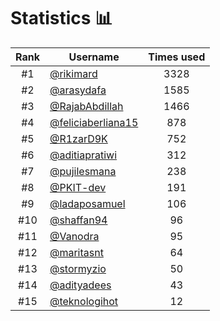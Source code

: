 # Statistics 📊

|Rank|Username|Times used|
:--------:|--------|:--------:|
|#1|[@rikimard](https://github.com/rikimard)|3328|
|#2|[@arasydafa](https://github.com/arasydafa)|1585|
|#3|[@RajabAbdillah](https://github.com/RajabAbdillah)|1466|
|#4|[@feliciaberliana15](https://github.com/feliciaberliana15)|878|
|#5|[@R1zarD9K](https://github.com/R1zarD9K)|752|
|#6|[@aditiapratiwi](https://github.com/aditiapratiwi)|312|
|#7|[@pujilesmana](https://github.com/pujilesmana)|238|
|#8|[@PKIT-dev](https://github.com/PKIT-dev)|191|
|#9|[@ladaposamuel](https://github.com/ladaposamuel)|106|
|#10|[@shaffan94](https://github.com/shaffan94)|96|
|#11|[@Vanodra](https://github.com/Vanodra)|95|
|#12|[@maritasnt](https://github.com/maritasnt)|64|
|#13|[@stormyzio](https://github.com/stormyzio)|50|
|#14|[@adityadees](https://github.com/adityadees)|43|
|#15|[@teknologihot](https://github.com/teknologihot)|12|
